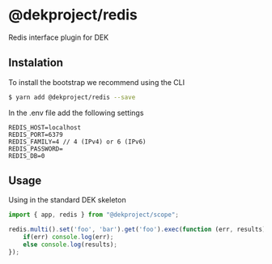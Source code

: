 # @dekproject/redis

Redis interface plugin for DEK

## Instalation

To install the bootstrap we recommend using the CLI

```bash
$ yarn add @dekproject/redis --save
```

In the .env file add the following settings

```
REDIS_HOST=localhost
REDIS_PORT=6379
REDIS_FAMILY=4 // 4 (IPv4) or 6 (IPv6)
REDIS_PASSWORD=
REDIS_DB=0
```

## Usage

Using in the standard DEK skeleton

```js
import { app, redis } from "@dekproject/scope";

redis.multi().set('foo', 'bar').get('foo').exec(function (err, results) {
    if(err) console.log(err);
    else console.log(results);
});
```
